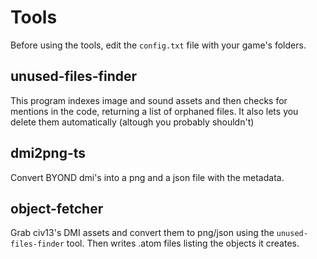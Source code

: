 # Tools
Before using the tools, edit the `config.txt` file with your game's folders.

## unused-files-finder
This program indexes image and sound assets and then checks for mentions in the code, returning a list of orphaned files. It also lets you delete them automatically (altough you probably shouldn't)

## dmi2png-ts
Convert BYOND dmi's into a png and a json file with the metadata.

## object-fetcher
Grab civ13's DMI assets and convert them to png/json using the `unused-files-finder` tool. Then writes .atom files listing the objects it creates.